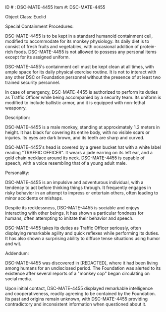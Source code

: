 ID # : DSC-MATE-4455
Item #: DSC-MATE-4455

Object Class: Euclid

Special Containment Procedures:

DSC-MATE-4455 is to be kept in a standard humanoid containment cell, modified to accommodate for its monkey physiology. Its daily diet is to consist of fresh fruits and vegetables, with occasional addition of protein-rich foods. DSC-MATE-4455 is not allowed to possess any personal items except for its assigned uniform.

DSC-MATE-4455's containment cell must be kept clean at all times, with ample space for its daily physical exercise routine. It is not to interact with any other DSC or Foundation personnel without the presence of at least two trained security personnel.

In case of emergency, DSC-MATE-4455 is authorized to perform its duties as Traffic Officer while being accompanied by a security team. Its uniform is modified to include ballistic armor, and it is equipped with non-lethal weaponry.

Description:

DSC-MATE-4455 is a male monkey, standing at approximately 1.2 meters in height. It has black fur covering its entire body, with no visible scars or injuries. Its eyes are dark brown, and its teeth are sharp and curved.

DSC-MATE-4455's head is covered by a green bucket hat with a white label reading "TRAFFIC OFFICER". It wears a jade earring on its left ear, and a gold chain necklace around its neck. DSC-MATE-4455 is capable of speech, with a voice resembling that of a young adult male.

Personality:

DSC-MATE-4455 is an impulsive and adventurous individual, with a tendency to act before thinking things through. It frequently engages in risky behavior in an attempt to impress or entertain others, often leading to minor accidents or mishaps.

Despite its recklessness, DSC-MATE-4455 is sociable and enjoys interacting with other beings. It has shown a particular fondness for humans, often attempting to imitate their behavior and speech.

DSC-MATE-4455 takes its duties as Traffic Officer seriously, often displaying remarkable agility and quick reflexes while performing its duties. It has also shown a surprising ability to diffuse tense situations using humor and wit.

Addendum:

DSC-MATE-4455 was discovered in [REDACTED], where it had been living among humans for an undisclosed period. The Foundation was alerted to its existence after several reports of a "monkey cop" began circulating on social media.

Upon initial contact, DSC-MATE-4455 displayed remarkable intelligence and cooperativeness, readily agreeing to be contained by the Foundation. Its past and origins remain unknown, with DSC-MATE-4455 providing contradictory and inconsistent information when questioned about it.